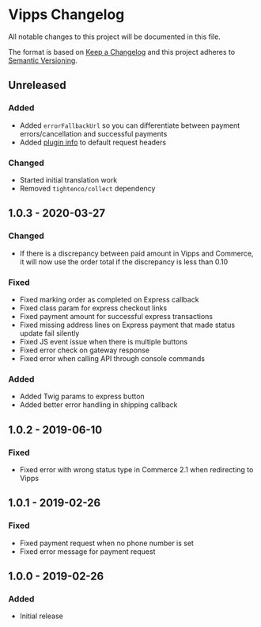 # Vipps Changelog

All notable changes to this project will be documented in this file.

The format is based on [Keep a Changelog](http://keepachangelog.com/) and this project adheres to [Semantic Versioning](http://semver.org/).

## Unreleased

### Added
- Added `errorFallbackUrl` so you can differentiate between payment errors/cancellation and successful payments
- Added [plugin info](https://www.vipps.no/developers-documentation/ecom/documentation/#optional-vipps-http-headers) to default request headers

### Changed
- Started initial translation work
- Removed `tightenco/collect` dependency

## 1.0.3 - 2020-03-27

### Changed
- If there is a discrepancy between paid amount in Vipps and Commerce, it will now use the order total if the discrepancy is less than 0.10

### Fixed
- Fixed marking order as completed on Express callback
- Fixed class param for express checkout links 
- Fixed payment amount for successful express transactions
- Fixed missing address lines on Express payment that made status update fail silently
- Fixed JS event issue when there is multiple buttons
- Fixed error check on gateway response
- Fixed error when calling API through console commands

### Added
- Added Twig params to express button 
- Added better error handling in shipping callback

## 1.0.2 - 2019-06-10
### Fixed
- Fixed error with wrong status type in Commerce 2.1 when redirecting to Vipps

## 1.0.1 - 2019-02-26
### Fixed
- Fixed payment request when no phone number is set
- Fixed error message for payment request


## 1.0.0 - 2019-02-26
### Added
- Initial release
